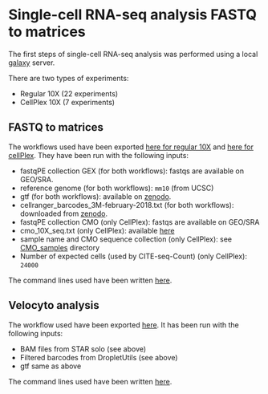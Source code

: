 # Single-cell RNA-seq analysis FASTQ to matrices

The first steps of single-cell RNA-seq analysis was performed using a local [galaxy](https://doi.org/10.1093/nar/gkac247) server.

There are two types of experiments:

- Regular 10X (22 experiments)
- CellPlex 10X (7 experiments)

## FASTQ to matrices

The workflows used have been exported [here for regular 10X](./scRNA-seq_preprocessing_10X_v3_Bundle.ga) and [here for cellPlex](./scRNA-seq_preprocessing_10X_cellPlex_UPDUB.ga). They have been run with the following inputs:

- fastqPE collection GEX (for both workflows): fastqs are available on GEO/SRA.
- reference genome (for both workflows): `mm10` (from UCSC)
- gtf (for both workflows): available on [zenodo](https://doi.org/10.5281/zenodo.10079673).
- cellranger_barcodes_3M-february-2018.txt (for both workflows): downloaded from [zenodo](https://zenodo.org/record/3457880/files/3M-february-2018.txt.gz).
- fastqPE collection CMO (only CellPlex): fastqs are available on GEO/SRA
- cmo_10X_seq.txt (only CellPlex): available [here](./cmo_10X_seq.txt)
- sample name and CMO sequence collection (only CellPlex): see [CMO_samples](./CMO_samples) directory
- Number of expected cells (used by CITE-seq-Count) (only CellPlex): `24000`

The command lines used have been written [here](./scRNA-seq_preprocessing_CL.sh).

## Velocyto analysis

The workflow used have been exported [here](./Velocyto_on10X.ga). It has been run with the following inputs:

- BAM files from STAR solo (see above)
- Filtered barcodes from DropletUtils (see above)
- gtf same as above

The command lines used have been written [here](./velocyto_CL.sh).
